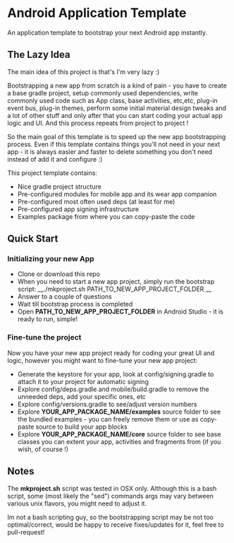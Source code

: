 # Android Application Template
An application template to bootstrap your next Android app instantly.

## The Lazy Idea

The main idea of this project is that's I'm very lazy :) 

Bootstrapping a new app from scratch is a kind of pain - you have to create a base gradle project,
setup commonly used dependencies, write commonly used code such as App class, base activities, etc,etc,
plug-in event bus, plug-in themes, perform some initial material design tweaks and a lot of other stuff and
only after that you can start coding your actual app logic and UI. And this process repeats from project to project !

So the main goal of this template is to speed up the new app bootstrapping process. Even if this template
contains things you'll not need in your next app - it is always easier and faster to delete something you don't need instead
of add it and configure :)

This project template contains:

- Nice gradle project structure
- Pre-configured modules for mobile app and its wear app companion
- Pre-configured most often used deps (at least for me)
- Pre-configured app signing infrastructure
- Examples package from where you can copy-paste the code


## Quick Start

### Initializing your new App
- Clone or download this repo
- When you need to start a new app project, simply run the bootstrap script: __./mkproject.sh PATH_TO_NEW_APP_PROJECT_FOLDER __
- Answer to a couple of questions
- Wait till bootstrap process is completed
- Open __PATH_TO_NEW_APP_PROJECT_FOLDER__ in Android Studio - it is ready to run, simple!

### Fine-tune the project
Now you have your new app project ready for coding your great UI and logic, however you might want to fine-tune your new app project:

- Generate the keystore for your app, look at config/signing.gradle to attach it to your project for automatic signing
- Explore config/deps.gradle and mobile/build.gradle to remove the unneeded deps, add your specific ones, etc
- Explore config/versions.gradle to see/adjust version numbers
- Explore __YOUR_APP_PACKAGE_NAME/examples__ source folder to see the bundled examples - you can freely remove them or use as copy-paste source to build your app blocks
- Explore __YOUR_APP_PACKAGE_NAME/core__ source folder to see base classes you can extent your app, activities and fragments from (if you wish, of course !)


## Notes
The __mkproject.sh__ script was tested in OSX only. Although this is a bash script, some (most likely the "sed") commands args may vary between various unix flavors, you might need to adjust it.

Im not a bash scripting guy, so the bootstrapping script may be not too optimal/correct, would be happy to receive fixes/updates for it, feel free to pull-request!
